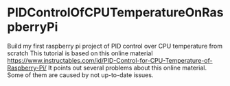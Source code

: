 # PIDControlOfCPUTemperatureOnRaspberryPi
Build my first raspberry pi project of PID control over CPU temperature from scratch
This tutorial is based on this online material https://www.instructables.com/id/PID-Control-for-CPU-Temperature-of-Raspberry-Pi/
It points out several problems about this online material. Some of them are caused by not up-to-date issues.
